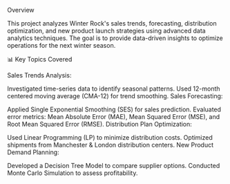 Overview

This project analyzes Winter Rock's sales trends, forecasting, distribution optimization, and new product launch strategies using advanced data analytics techniques. The goal is to provide data-driven insights to optimize operations for the next winter season.

📊 Key Topics Covered

Sales Trends Analysis:

Investigated time-series data to identify seasonal patterns.
Used 12-month centered moving average (CMA-12) for trend smoothing.
Sales Forecasting:

Applied Single Exponential Smoothing (SES) for sales prediction.
Evaluated error metrics: Mean Absolute Error (MAE), Mean Squared Error (MSE), and Root Mean Squared Error (RMSE).
Distribution Plan Optimization:

Used Linear Programming (LP) to minimize distribution costs.
Optimized shipments from Manchester & London distribution centers.
New Product Demand Planning:

Developed a Decision Tree Model to compare supplier options.
Conducted Monte Carlo Simulation to assess profitability.
